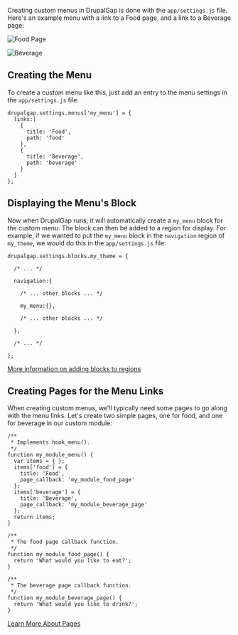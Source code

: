 Creating custom menus in DrupalGap is done with the `app/settings.js` file. Here's an example menu with a link to a Food page, and a link to a Beverage page:

![Food Page](http://drupalgap.org/sites/default/files/food-page.png)

![Beverage](http://drupalgap.org/sites/default/files/beverage-page.png)

## Creating the Menu

To create a custom menu like this, just add an entry to the menu settings in the `app/settings.js` file:

```
drupalgap.settings.menus['my_menu'] = {
  links:[
    {
      title: 'Food',
      path: 'food'
    },
    {
      title: 'Beverage',
      path: 'beverage'
    }
  ]
};
```

## Displaying the Menu's Block

Now when DrupalGap runs, it will automatically create a `my_menu` block for the custom menu. The block can then be added to a region for display. For example, if we wanted to put the `my_menu` block in the `navigation` region of `my_theme`, we would do this in the `app/settings.js` file:

```
drupalgap.settings.blocks.my_theme = {

  /* ... */

  navigation:{

    /* ... other blocks ... */

    my_menu:{},

    /* ... other blocks ... */

  },

  /* ... */

};
```

[More information on adding blocks to regions](../Blocks/Adding_Block_Region)

## Creating Pages for the Menu Links

When creating custom menus, we'll typically need some pages to go along with the menu links. Let's create two simple pages, one for food, and one for beverage in our custom module:

```
/**
 * Implements hook_menu().
 */
function my_module_menu() {
  var items = { };
  items['food'] = {
    title: 'Food',
    page_callback: 'my_module_food_page'
  };
  items['beverage'] = {
    title: 'Beverage',
    page_callback: 'my_module_beverage_page'
  };
  return items;
}

/**
 * The food page callback function.
 */
function my_module_food_page() {
  return 'What would you like to eat?';
}

/**
 * The beverage page callback function.
 */
function my_module_beverage_page() {
  return 'What would you like to drink?';
}
```

[Learn More About Pages](../Pages)
